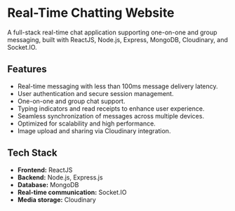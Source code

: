 # Real-Time Chatting Website

A full-stack real-time chat application supporting one-on-one and group messaging, built with ReactJS, Node.js, Express, MongoDB, Cloudinary, and Socket.IO.

## Features

- Real-time messaging with less than 100ms message delivery latency.
- User authentication and secure session management.
- One-on-one and group chat support.
- Typing indicators and read receipts to enhance user experience.
- Seamless synchronization of messages across multiple devices.
- Optimized for scalability and high performance.
- Image upload and sharing via Cloudinary integration.

## Tech Stack

- **Frontend:** ReactJS
- **Backend:** Node.js, Express.js
- **Database:** MongoDB
- **Real-time communication:** Socket.IO
- **Media storage:** Cloudinary

